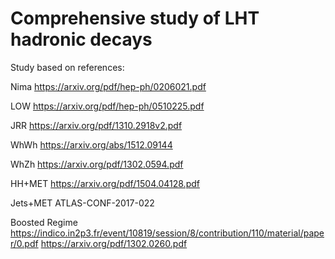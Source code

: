 # Comprehensive study of LHT hadronic decays

Study based on references:

Nima	https://arxiv.org/pdf/hep-ph/0206021.pdf

LOW 	https://arxiv.org/pdf/hep-ph/0510225.pdf

JRR	https://arxiv.org/pdf/1310.2918v2.pdf

WhWh	https://arxiv.org/abs/1512.09144

WhZh	https://arxiv.org/pdf/1302.0594.pdf

HH+MET	https://arxiv.org/pdf/1504.04128.pdf

Jets+MET	ATLAS-CONF-2017-022
	
Boosted Regime	https://indico.in2p3.fr/event/10819/session/8/contribution/110/material/paper/0.pdf
	https://arxiv.org/pdf/1302.0260.pdf

